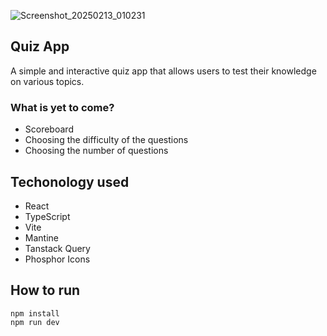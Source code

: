 ![Screenshot_20250213_010231](https://github.com/user-attachments/assets/65a1bdf7-e11a-47e7-af62-4ae2eba7b392)

## Quiz App
A simple and interactive quiz app that allows users to test their knowledge on various topics.

### What is yet to come?
- Scoreboard
- Choosing the difficulty of the questions
- Choosing the number of questions

## Techonology used
- React
- TypeScript
- Vite
- Mantine
- Tanstack Query
- Phosphor Icons

## How to run
```
npm install
npm run dev
```
